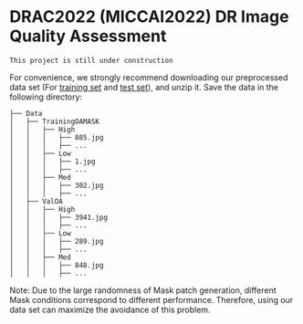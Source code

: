 # DRAC2022 (MICCAI2022) DR Image Quality Assessment

`This project is still under construction` 

For convenience, we strongly recommend downloading our preprocessed data set (For [training set](https://drive.google.com/file/d/1zA1XwS58fHcAAAQalbQp9QBzGUIMqli5/view?usp=sharing) and [test set](https://drive.google.com/file/d/1GndQtL1G0a9hEDsVNaiMxTCe4oEaOWx4/view?usp=share_link)), and unzip it. Save the data in the following directory:

```none
├── Data
│   ├── TrainingOAMASK
│   │   ├── High
│   │   │   ├── 885.jpg
│   │   │   ├── ...
│   │   ├── Low
│   │   │   ├── 1.jpg
│   │   │   ├── ...
│   │   ├── Med
│   │   │   ├── 302.jpg
│   │   │   ├── ...
│   ├── ValOA
│   │   ├── High
│   │   │   ├── 3941.jpg
│   │   │   ├── ...
│   │   ├── Low
│   │   │   ├── 289.jpg
│   │   │   ├── ...
│   │   ├── Med
│   │   │   ├── 848.jpg
│   │   │   ├── ...
```

Note: Due to the large randomness of Mask patch generation, different Mask conditions correspond to different performance. Therefore, using our data set can maximize the avoidance of this problem.


